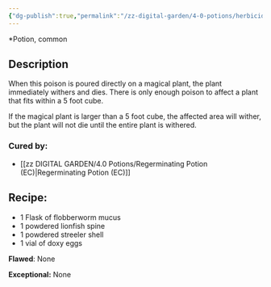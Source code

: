 ```yaml
---
{"dg-publish":true,"permalink":"/zz-digital-garden/4-0-potions/herbicide-potion-1st/"}
---
```


*Potion, common 

## Description

When this poison is poured directly on a magical plant, the plant immediately withers and dies. There is only enough poison to affect a plant that fits within a 5 foot cube. 

If the magical plant is larger than a 5 foot cube, the affected area will wither, but the plant will not die until the entire plant is withered.

### Cured by: 
- [[zz DIGITAL GARDEN/4.0 Potions/Regerminating Potion (EC)\|Regerminating Potion (EC)]]

## Recipe:

* 1 Flask of flobberworm mucus
* 1 powdered lionfish spine
* 1 powdered streeler shell
* 1 vial of doxy eggs

**Flawed**:
None

**Exceptional:** 
None
